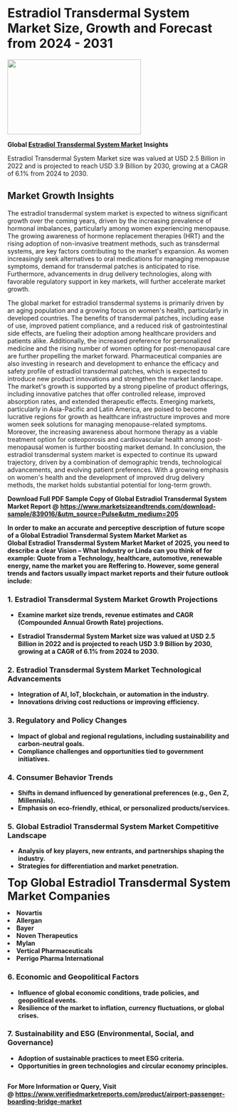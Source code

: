 <H1>Estradiol Transdermal System Market Size, Growth and Forecast from 2024 - 2031</H1><img class="aligncenter size-medium wp-image-584254" src="https://thirdeyenews.in/wp-content/uploads/2024/09/Global-Market-Research-300x168.jpeg" alt="" width="300" height="168" /><p><strong>Global&nbsp;<a href="https://www.marketsizeandtrends.com/download-sample/839016/&amp;utm_source=Pulse&amp;utm_medium=205">Estradiol Transdermal System Market</a> Insights</strong></p><p>Estradiol Transdermal System Market size was valued at USD 2.5 Billion in 2022 and is projected to reach USD 3.9 Billion by 2030, growing at a CAGR of 6.1% from 2024 to 2030.</p><p><h2>Market Growth Insights</h2> <p>The estradiol transdermal system market is expected to witness significant growth over the coming years, driven by the increasing prevalence of hormonal imbalances, particularly among women experiencing menopause. The growing awareness of hormone replacement therapies (HRT) and the rising adoption of non-invasive treatment methods, such as transdermal systems, are key factors contributing to the market's expansion. As women increasingly seek alternatives to oral medications for managing menopause symptoms, demand for transdermal patches is anticipated to rise. Furthermore, advancements in drug delivery technologies, along with favorable regulatory support in key markets, will further accelerate market growth.</p> <p><strong></strong></p> <p>The global market for estradiol transdermal systems is primarily driven by an aging population and a growing focus on women's health, particularly in developed countries. The benefits of transdermal patches, including ease of use, improved patient compliance, and a reduced risk of gastrointestinal side effects, are fueling their adoption among healthcare providers and patients alike. Additionally, the increased preference for personalized medicine and the rising number of women opting for post-menopausal care are further propelling the market forward. Pharmaceutical companies are also investing in research and development to enhance the efficacy and safety profile of estradiol transdermal patches, which is expected to introduce new product innovations and strengthen the market landscape. The market's growth is supported by a strong pipeline of product offerings, including innovative patches that offer controlled release, improved absorption rates, and extended therapeutic effects. Emerging markets, particularly in Asia-Pacific and Latin America, are poised to become lucrative regions for growth as healthcare infrastructure improves and more women seek solutions for managing menopause-related symptoms. Moreover, the increasing awareness about hormone therapy as a viable treatment option for osteoporosis and cardiovascular health among post-menopausal women is further boosting market demand. In conclusion, the estradiol transdermal system market is expected to continue its upward trajectory, driven by a combination of demographic trends, technological advancements, and evolving patient preferences. With a growing emphasis on women's health and the development of improved drug delivery methods, the market holds substantial potential for long-term growth. <p><strong></p><p><span class=""><strong>Download Full PDF Sample Copy of Global Estradiol Transdermal System Market Report</strong> @ <a href="https://www.marketsizeandtrends.com/download-sample/839016/&amp;utm_source=Pulse&amp;utm_medium=205" target="_blank">https://www.marketsizeandtrends.com/download-sample/839016/&amp;utm_source=Pulse&amp;utm_medium=205</a></span></p><p>In order to make an accurate and perceptive description of future scope of a Global&nbsp;Estradiol Transdermal System Market Market as Global&nbsp;Estradiol Transdermal System Market Market of 2025, you need to describe a clear Vision &ndash; What Industry or Linda can you think of for example: Quote from a Technology, healthcare, automotive, renewable energy, name the market you are Reffering to. However, some general trends and factors usually impact market reports and their future outlook include:</p><h3>1.&nbsp;<strong>Estradiol Transdermal System Market Growth Projections</strong></h3><ul><li>Examine market size trends, revenue estimates and CAGR (Compounded Annual Growth Rate) projections.</li><li><p>Estradiol Transdermal System Market size was valued at USD 2.5 Billion in 2022 and is projected to reach USD 3.9 Billion by 2030, growing at a CAGR of 6.1% from 2024 to 2030.</p></li></ul><h3>2.&nbsp;<strong>Estradiol Transdermal System Market Technological Advancements</strong></h3><ul><li>Integration of AI, IoT, blockchain, or automation in the industry.</li><li>Innovations driving cost reductions or improving efficiency.</li></ul><h3>3.&nbsp;<strong>Regulatory and Policy Changes</strong></h3><ul><li>Impact of global and regional regulations, including sustainability and carbon-neutral goals.</li><li>Compliance challenges and opportunities tied to government initiatives.</li></ul><h3>4.&nbsp;<strong>Consumer Behavior Trends</strong></h3><ul><li>Shifts in demand influenced by generational preferences (e.g., Gen Z, Millennials).</li><li>Emphasis on eco-friendly, ethical, or personalized products/services.</li></ul><h3>5.&nbsp;<strong>Global Estradiol Transdermal System Market Competitive Landscape</strong></h3><ul><li>Analysis of key players, new entrants, and partnerships shaping the industry.</li><li>Strategies for differentiation and market penetration.</li></ul><p data-pm-slice="1 1 []"><span style="color: inherit; font-family: inherit; font-size: 25px;">Top Global Estradiol Transdermal System Market Companies</span></p><div class="" data-test-id=""><p><li>Novartis</li><li> Allergan</li><li> Bayer</li><li> Noven Therapeutics</li><li> Mylan</li><li> Vertical Pharmaceuticals</li><li> Perrigo Pharma International</li></p></div><h3>6.&nbsp;<strong>Economic and Geopolitical Factors</strong></h3><ul><li>Influence of global economic conditions, trade policies, and geopolitical events.</li><li>Resilience of the market to inflation, currency fluctuations, or global crises.</li></ul><h3>7.&nbsp;<strong>Sustainability and ESG (Environmental, Social, and Governance)</strong></h3><ul><li>Adoption of sustainable practices to meet ESG criteria.</li><li>Opportunities in green technologies and circular economy principles.</li></ul><h2><strong style="font-size: 14px;">For More Information or Query, Visit @&nbsp;</strong><a style="background-color: #ffffff; font-size: 14px;" href="https://www.marketsizeandtrends.com/report/estradiol-transdermal-system-market/" target="_blank">https://www.verifiedmarketreports.com/product/airport-passenger-boarding-bridge-market</a></h2>
